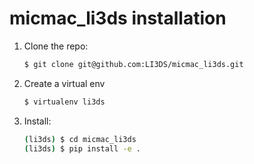 # micmac_li3ds installation

1. Clone the repo:

   ```bash
   $ git clone git@github.com:LI3DS/micmac_li3ds.git
   ```

1. Create a virtual env

   ```bash
   $ virtualenv li3ds
   ```

2. Install:

    ```bash
    (li3ds) $ cd micmac_li3ds
    (li3ds) $ pip install -e .
    ```
